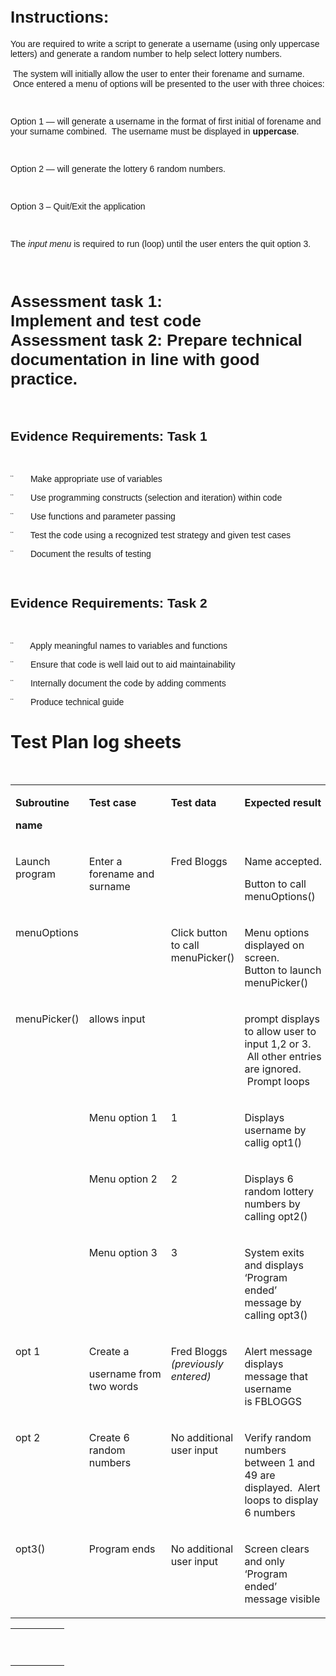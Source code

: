 <h1><span style="font-family: Arial, Helvetica, sans-serif; font-size: 26px;">Instructions:</span></h1>
<p><span style="font-family: 
        Arial, Helvetica, sans-serif;">You are required&nbsp;to&nbsp;write a script&nbsp;to&nbsp;generate&nbsp;a username (using only uppercase letters)&nbsp;and&nbsp;generate a random number to help select lottery numbers.
    <br>
    <br>&nbsp;The system will initially allow the user to enter their forename and surname. &nbsp;Once entered a menu of options will be presented to the user with three choices:
  </span></p>
<p><span style="font-family: 
        Arial, Helvetica, sans-serif;">&nbsp;</span></p>
<p><span style="font-family: 
        Arial, Helvetica, sans-serif;">Option 1 — will generate a username in the format of first initial of forename and your surname combined. &nbsp;The username must be displayed in <strong>uppercase</strong>.&nbsp;</span></p>
<p><span style="font-family: 
        Arial, Helvetica, sans-serif;">&nbsp;</span></p>
<p><span style="font-family: 
        Arial, Helvetica, sans-serif;">Option&nbsp;2&nbsp;— will generate the lottery 6 random numbers.</span></p>
<p><span style="font-family: 
        Arial, Helvetica, sans-serif;">&nbsp;</span></p>
<p><span style="font-family: 
        Arial, Helvetica, sans-serif;">Option 3 – Quit/Exit the application</span></p>
<p><span style="font-family: 
        Arial, Helvetica, sans-serif;">&nbsp;</span></p>
<p><span style="font-family: 
        Arial, Helvetica, sans-serif;">The <em>input&nbsp;</em><em>me</em><em>nu</em> is required to run (loop) until the user enters the quit option 3.</span></p>
<p><span style="font-family: 
        Arial, Helvetica, sans-serif;">
    <br>
  </span></p>
<h1><span style="font-family: 
        Arial, Helvetica, sans-serif;"><strong><span style="font-size: 26px;">Assessment</span></strong><span style="font-size: 26px;"><strong>&nbsp;task 1</strong>: Implement&nbsp;and&nbsp;test&nbsp;code
      <br><strong>Assessment</strong><strong>&nbsp;task 2:</strong> Prepare technical documentation in line with good practice.</span></span></h1>
<p><span style="font-family: 
        Arial, Helvetica, sans-serif;">&nbsp;</span></p>
<h2><span style="font-family: 
        Arial, Helvetica, sans-serif;">Evidence Requirements: Task 1</span></h2>
<p><span style="font-family: 
        Arial, Helvetica, sans-serif;">&nbsp;</span></p>
<p><span style="font-family: 
        Arial, Helvetica, sans-serif;">¨ &nbsp; &nbsp; &nbsp; Make appropriate use of variables</span></p>
<p><span style="font-family: 
        Arial, Helvetica, sans-serif;">¨ &nbsp; &nbsp; &nbsp; Use programming constructs (selection and iteration) within code</span></p>
<p><span style="font-family: 
        Arial, Helvetica, sans-serif;">¨ &nbsp; &nbsp; &nbsp; Use functions and parameter passing</span></p>
<p><span style="font-family: 
        Arial, Helvetica, sans-serif;">¨ &nbsp; &nbsp; &nbsp; Test the code using a recognized test strategy and given test cases</span></p>
<p><span style="font-family: 
        Arial, Helvetica, sans-serif;">¨ &nbsp; &nbsp; &nbsp; Document the results of testing</span></p>
<p><span style="font-family: 
        Arial, Helvetica, sans-serif;">&nbsp;</span></p>
<h2><span style="font-family: 
        Arial, Helvetica, sans-serif;">Evidence Requirements: Task 2</span></h2>
<p><span style="font-family: 
        Arial, Helvetica, sans-serif;">&nbsp;</span></p>
<p><span style="font-family: 
        Arial, Helvetica, sans-serif;">¨ &nbsp; &nbsp; &nbsp; Apply meaningful names to variables and functions</span></p>
<p><span style="font-family: 
        Arial, Helvetica, sans-serif;">¨ &nbsp; &nbsp; &nbsp; Ensure that code is well laid out to aid maintainability</span></p>
<p><span style="font-family: 
        Arial, Helvetica, sans-serif;">¨ &nbsp; &nbsp; &nbsp; Internally document the code by adding comments</span></p>
<p><span style="font-family: 
        Arial, Helvetica, sans-serif;">¨ &nbsp; &nbsp; &nbsp; Produce technical guide</span></p>

<h1>Test&nbsp;Plan&nbsp;log&nbsp;sheets</h1>
<p>&nbsp;</p>
<table border="0" cellpadding="0" cellspacing="0">
  <tbody>
    <tr>
      <td valign="top" width="18.51851851851852%">
        <p><strong>Subro</strong><strong>utine</strong></p>
        <p><strong>name</strong></p>
      </td>
      <td valign="top" width="20.45088566827697%">
        <p><strong>Test c</strong><strong>ase</strong></p>
      </td>
      <td valign="top" width="22.86634460547504%">
        <p><strong>Test data</strong></p>
      </td>
      <td valign="top" width="38.16425120772947%">
        <p><strong>Expected</strong><strong>&nbsp;res</strong><strong>ult</strong></p>
      </td>
    </tr>
    <tr>
      <td valign="top" width="18.51851851851852%">
        <p>Launch program</p>
      </td>
      <td valign="top" width="20.45088566827697%">
        <p>Enter&nbsp;a forename and surname</p>
      </td>
      <td valign="top" width="22.86634460547504%">
        <p>Fred Bloggs</p>
      </td>
      <td valign="top" width="38.16425120772947%">
        <p>Name&nbsp;accepted.</p>
        <p>Button to call menuOptions()</p>
      </td>
    </tr>
    <tr>
      <td valign="top" width="18.51851851851852%">
        <p>menuOptions</p>
      </td>
      <td valign="top" width="20.45088566827697%">
        <p>&nbsp;</p>
      </td>
      <td valign="top" width="22.86634460547504%">
        <p>Click button to call menuPicker()</p>
      </td>
      <td valign="top" width="38.16425120772947%">
        <p>Menu options displayed on screen. &nbsp; &nbsp; Button to launch menuPicker()</p>
      </td>
    </tr>
    <tr>
      <td valign="top" width="18.51851851851852%">
        <p>menuPicker()</p>
      </td>
      <td valign="top" width="20.45088566827697%">
        <p>allows input</p>
      </td>
      <td valign="top" width="22.86634460547504%">
        <p>&nbsp;</p>
      </td>
      <td valign="top" width="38.16425120772947%">
        <p>prompt displays to allow user to input 1,2 or 3. &nbsp;All other entries are ignored. &nbsp;Prompt loops</p>
      </td>
    </tr>
    <tr>
      <td valign="top" width="18.51851851851852%">
        <p>&nbsp;</p>
      </td>
      <td valign="top" width="20.45088566827697%">
        <p>Menu&nbsp;option 1</p>
      </td>
      <td valign="top" width="22.86634460547504%">
        <p>1</p>
      </td>
      <td valign="top" width="38.16425120772947%">
        <p>Displays username by callig opt1()</p>
      </td>
    </tr>
    <tr>
      <td valign="top" width="18.51851851851852%">
        <p>&nbsp;</p>
      </td>
      <td valign="top" width="20.45088566827697%">
        <p>Menu&nbsp;option 2</p>
      </td>
      <td valign="top" width="22.86634460547504%">
        <p>2</p>
      </td>
      <td valign="top" width="38.16425120772947%">
        <p>Displays 6 random lottery numbers by calling opt2()</p>
      </td>
    </tr>
    <tr>
      <td valign="top" width="18.51851851851852%">
        <p>&nbsp;</p>
      </td>
      <td valign="top" width="20.45088566827697%">
        <p>Menu&nbsp;option 3</p>
      </td>
      <td valign="top" width="22.86634460547504%">
        <p>3</p>
      </td>
      <td valign="top" width="38.16425120772947%">
        <p>System exits and displays ‘Program ended’ message by calling opt3()</p>
      </td>
    </tr>
    <tr>
      <td valign="top" width="18.51851851851852%">
        <p>opt&nbsp;1&nbsp;</p>
        <p>&nbsp;</p>
      </td>
      <td valign="top" width="20.45088566827697%">
        <p>Create a</p>
        <p>username&nbsp;from two&nbsp;words</p>
      </td>
      <td valign="top" width="22.86634460547504%">
        <p>Fred Bloggs
          <br><em>(previously entered)</em></p>
      </td>
      <td valign="top" width="38.16425120772947%">
        <p>Alert message displays message that username is&nbsp;FBLOGGS</p>
      </td>
    </tr>
    <tr>
      <td valign="top" width="18.51851851851852%">
        <p>opt&nbsp;2</p>
      </td>
      <td valign="top" width="20.45088566827697%">
        <p>Create 6 random numbers</p>
      </td>
      <td valign="top" width="22.86634460547504%">
        <p>No additional user input&nbsp;</p>
      </td>
      <td valign="top" width="38.16425120772947%">
        <p>Verify random numbers between 1 and 49 are displayed. &nbsp;Alert loops to display 6 numbers</p>
      </td>
    </tr>
    <tr>
      <td valign="top" width="18.51851851851852%">
        <p>opt3()</p>
      </td>
      <td valign="top" width="20.45088566827697%">
        <p>Program ends</p>
      </td>
      <td valign="top" width="22.86634460547504%">
        <p>No additional user input&nbsp;</p>
        <p>&nbsp;</p>
      </td>
      <td valign="top" width="38.16425120772947%">
        <p>Screen clears and only ‘Program ended’ message visible</p>
      </td>
    </tr>
  </tbody>
</table>
<table border="0" cellpadding="0" cellspacing="0">
  <tbody>
    <tr>
      <td valign="top" width="18.51851851851852%">
        <br>
      </td>
      <td valign="top" width="20.45088566827697%">
        <br>
      </td>
      <td valign="top" width="22.86634460547504%">
        <br>
      </td>
      <td valign="top" width="38.16425120772947%">
        <p>
          <br>
        </p>
      </td>
    </tr>
  </tbody>
</table>
